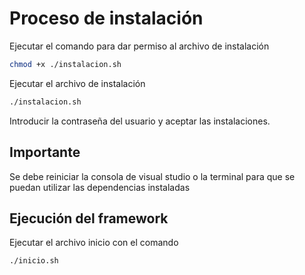 # Proceso de instalación

Ejecutar el comando para dar permiso al archivo de instalación

``` sh
chmod +x ./instalacion.sh
```
Ejecutar el archivo de instalación

``` sh
./instalacion.sh
```

Introducir la contraseña del usuario y aceptar las instalaciones.
## Importante

Se debe reiniciar la consola de visual studio o la terminal para que se puedan utilizar las dependencias instaladas

## Ejecución del framework

Ejecutar el archivo inicio con el comando

``` sh
./inicio.sh
```